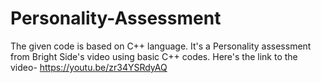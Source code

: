 # Personality-Assessment
The given code is based on C++ language. It's a Personality assessment  from  Bright Side's video using basic C++ codes.
Here's the link to the video-
https://youtu.be/zr34YSRdyAQ
